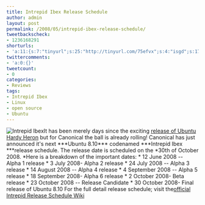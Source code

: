 ```yaml
---
title: Intrepid Ibex Release Schedule
author: admin
layout: post
permalink: /2008/05/intrepid-ibex-release-schedule/
tweetbackscheck:
- 1236168291
shorturls:
- 'a:11:{s:7:"tinyurl";s:25:"http://tinyurl.com/75efvx";s:4:"isgd";s:17:"http://is.gd/fj5X";s:5:"bitly";s:18:"http://bit.ly/g7kv";s:5:"snipr";s:22:"http://snipr.com/9sh2u";s:5:"snurl";s:22:"http://snurl.com/9sh2u";s:7:"snipurl";s:24:"http://snipurl.com/9sh2u";s:4:"trim";s:17:"http://tr.im/49ue";s:5:"adjix";s:207:"(10 Jan 2008 temporary restriction: API requires valid partnerID or partnerEmail key in request. Contact us if this affects you.) Invalid Adjix request. API documentation @ http://web.adjix.com/AdjixAPI.html";s:4:"advu";s:203:"(10 Jan 2008 temporary restriction: API requires valid partnerID or partnerEmail key in request. Contact us if this affects you.) Invalid Adjix request. API documentation @ http://web.ad.vu/AdjixAPI.html";s:4:"zima";s:19:"http://zi.ma/4957e8";s:9:"permalink";s:56:"http://hehe2.net/reviews/intrepid-ibex-release-schedule/";}'
twittercomments:
- 'a:0:{}'
tweetcount:
- 0
categories:
- Reviews
tags:
- Intrepid Ibex
- Linux
- open source
- Ubuntu
---
```

![Intrepid Ibex](/blog/wp-content/uploads/2008/05/horned_ibex-160x300.jpg)It has been merely days since the exciting [release of Ubuntu Hardy Heron](/blog/linux-general/ubuntu-hardy-heron-a-first-look/) but for Canonical the ball is already rolling! Canonical has just announced it's next \*\*\*Ubuntu 8.10\*\*\* codenamed \*\*\*Intrepid Ibex \*\*\*release schedule. The release date is scheduled on the \*30th of October 2008\. \*Here is a breakdown of the important dates:
\* 12 June 2008 -- Alpha 1 release
\* 3 July 2008- Alpha 2 release
\* 24 July 2008 -- Alpha 3 release
\* 14 August 2008 -- Alpha 4 release
\* 4 September 2008 -- Alpha 5 release
\* 18 September 2008- Alpha 6 release
\* 2 October 2008- Beta release
\* 23 October 2008 -- Release Candidate
\* 30 October 2008- Final release of Ubuntu 8.10
For the full detail release schedule; visit the[official Intrepid Release Schedule Wiki](https://wiki.ubuntu.com/IntrepidReleaseSchedule)